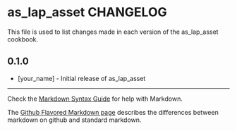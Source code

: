 as_lap_asset CHANGELOG
======================

This file is used to list changes made in each version of the as_lap_asset cookbook.

0.1.0
-----
- [your_name] - Initial release of as_lap_asset

- - -
Check the [Markdown Syntax Guide](http://daringfireball.net/projects/markdown/syntax) for help with Markdown.

The [Github Flavored Markdown page](http://github.github.com/github-flavored-markdown/) describes the differences between markdown on github and standard markdown.
